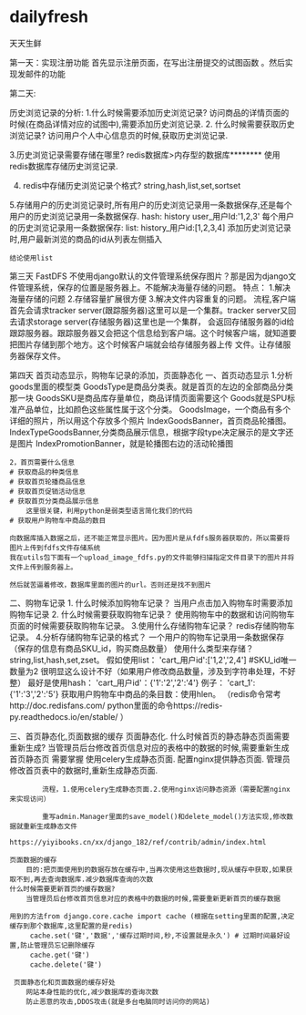 # dailyfresh
天天生鲜

第一天：实现注册功能
首先显示注册页面，在写出注册提交的试图函数 。然后实现发邮件的功能

第二天:

历史浏览记录的分析:
1.什么时候需要添加历史浏览记录?
    访问商品的详情页面的时候(在商品详情对应的试图中),需要添加历史浏览记录.
2. 什么时候需要获取历史浏览记录?
    访问用户个人中心信息页的时候,获取历史浏览记录.
    
3.历史浏览记录需要存储在哪里?
    redis数据库>内存型的数据库********
    使用redis数据库存储历史浏览记录.
 
4. redis中存储历史浏览记录个格式?
    string,hash,list,set,sortset
  
5.存储用户的历史浏览记录时,所有用户的历史浏览记录用一条数据保存,还是每个用户的历史浏览记录用一条数据保存.
    hash:
        history user_用户Id:'1,2,3'
    每个用户的历史浏览记录用一条数据保存:
    list:
        history_用户id:[1,2,3,4]
    添加历史浏览记录时,用户最新浏览的商品的id从列表左侧插入
    
    结论使用list
    
第三天 FastDFS
不使用django默认的文件管理系统保存图片？那是因为django文件管理系统，保存的位置是服务器上。不能解决海量存储的问题。
特点：
1.解决海量存储的问题
2.存储容量扩展很方便
3.解决文件内容重复的问题。
流程,客户端首先会请求tracker server(跟踪服务器)这里可以是一个集群。tracker server又回去请求storage server(存储服务器)这里也是一个集群，
会返回存储服务器的id给跟踪服务器。跟踪服务器又会把这个信息给到客户端。这个时候客户端，就知道要把图片存储到那个地方。这个时候客户端就会给存储服务器上传
文件。让存储服务器保存文件。

第四天 首页动态显示，购物车记录的添加，页面静态化
一、首页动态显示
    1.分析goods里面的模型类
    GoodsType是商品分类表。就是首页的左边的全部商品分类那一块
    GoodsSKU是商品库存量单位，商品详情页面需要这个
    Goods就是SPU标准产品单位，比如颜色这些属性属于这个分类。
    GoodsImage，一个商品有多个详细的照片，所以用这个存放多个照片
    IndexGoodsBanner，首页商品轮播图。
    IndexTypeGoodsBanner,分类商品展示信息，根据字段type决定展示的是文字还是图片
    IndexPromotionBanner，就是轮播图右边的活动轮播图
    
    2，首页需要什么信息
    # 获取商品的种类信息
    # 获取首页轮播商品信息
    # 获取首页促销活动信息
    # 获取首页分类商品展示信息
        这里很关键，利用python是弱类型语言简化我们的代码
    # 获取用户购物车中商品的数目

    向数据库插入数据之后，还不能正常显示图片。因为图片是从fdfs服务器获取的，所以需要将图片上传到fdfs文件存储系统
    我在utils包下面有一个upload_image_fdfs.py的文件能够扫描指定文件目录下的图片并将文件上传到服务器上。
    
    然后就苦逼着修改，数据库里面的图片的url。否则还是找不到图片

二、购物车记录
    1. 什么时候添加购物车记录？
        当用户点击加入购物车时需要添加购物车记录
    2. 什么时候需要获取购物车记录？
        使用购物车中的数据和访问购物车页面的时候需要获取购物车记录。
    3.使用什么存储购物车记录？
        redis存储购物车记录。
    4.分析存储购物车记录的格式？
        一个用户的购物车记录用一条数据保存（保存的信息有商品SKU_id，购买商品数量）
        使用什么类型来存储？
        string,list,hash,set,zset。
        假如使用list：
            'cart_用户id':['1,2','2,4'] #SKU_id唯一数量为2
             很明显这么设计不好（如果用户修改商品数量，涉及到字符串处理，不好整）
        最好是使用hash：
            'cart_用户id'：{'1':'2','2':'4'}
        例子：
        'cart_1': {'1':'3','2':'5'}
        获取用户购物车中商品的条目数：使用hlen。
        （redis命令常考http://doc.redisfans.com/
           python里面的命令https://redis-py.readthedocs.io/en/stable/
        ）
        
三、首页静态化,页面数据的缓存
    页面静态化.
        什么时候首页的静态静态页面需要重新生成?
            当管理员后台修改首页信息对应的表格中的数据的时候,需要重新生成首页静态页
         需要掌握
            使用celery生成静态页面.
            配置nginx提供静态页面.
            管理员修改首页表中的数据时,重新生成静态页面.

            流程，1.使用celery生成静态页面.2.使用nginx访问静态资源（需要配置nginx来实现访问）
            
            重写admin.Manager里面的save_model()和delete_model()方法实现,修改数据就重新生成静态文件
            https://yiyibooks.cn/xx/django_182/ref/contrib/admin/index.html
            
    页面数据的缓存
        目的:把页面使用到的数据存放在缓存中,当再次使用这些数据时,现从缓存中获取,如果获取不到,再去查询数据库.减少数据库查询的次数
    什么时候需要更新首页的缓存数据?
        当管理员后台修改首页信息对应的表格中的数据的时候,需要重新更新首页的缓存数据
        
    用到的方法from django.core.cache import cache (根据在setting里面的配置,决定缓存到那个数据库,这里配置的是redis)
         cache.set('键','数据','缓存过期时间,秒,不设置就是永久') # 过期时间最好设置,防止管理员忘记删除缓存
         cache.get('键')
         cache.delete('键')
     
     页面静态化和页面数据的缓存好处
        网站本身性能的优化,减少数据库的查询次数
        防止恶意的攻击,DDOS攻击(就是多台电脑同时访问你的网站)
        
        